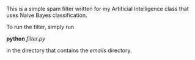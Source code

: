 This is a simple spam filter written for my Artificial Intelligence class that uses Naive Bayes classification. 

To run the filter, simply run

<b>python</b> <i>filter.py</i>

in the directory that contains the <i>emails</i> directory.
